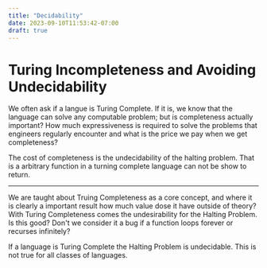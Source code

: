 ```yaml
---
title: "Decidability"
date: 2023-09-10T11:53:42-07:00
draft: true
---
```


# Turing Incompleteness and Avoiding Undecidability

We often ask if a langue is Turing Complete. If it is, we know that the language can solve any
computable problem; but is completeness actually important? How much expressiveness is required to solve the problems that engineers regularly encounter and what is the price we pay when we get completeness?

The cost of completeness is the undecidability of the halting problem. That is a arbitrary function in a turning complete language can not be show to return.
 

------

We are taught about Truing Completeness as a core concept, and where it is clearly 
a important result how much value dose it have outside of theory? With Turing Completeness 
comes the undesirability for the Halting Problem. Is this good? Don't we consider 
it a bug if a function loops forever or recurses infinitely?

If a language is
Turing Complete the Halting Problem is undecidable. This is not true for all classes of
languages.